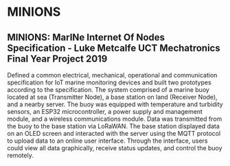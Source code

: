 # MINIONS
## MINIONS: MarINe Internet Of Nodes Specification - Luke Metcalfe UCT Mechatronics Final Year Project 2019

Defined a common electrical, mechanical, operational and communication specification for IoT marine monitoring devices and built two prototypes according to the specification. The system comprised of a marine buoy located at sea (Transmitter Node), a base station on land (Receiver Node), and a nearby server. The buoy was equipped with temperature and turbidity sensors, an ESP32 microcontroller, a power supply and management module, and a wireless communications module. Data was transmitted from the buoy to the base station via LoRaWAN. The base station displayed data on an OLED screen and interacted with the server using the MQTT protocol to upload data to an online user interface. Through the interface, users could view all data graphically, receive status updates, and control the buoy remotely.
